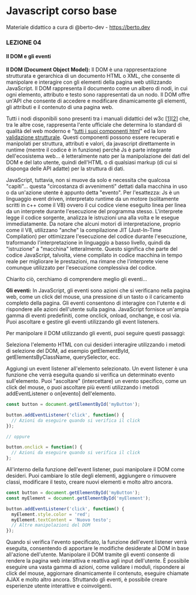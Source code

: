 # Javascript corso base
Materiale didattico a cura di @berto-dev - https://berto.dev


### LEZIONE 04

#### Il DOM e gli eventi

<b>Il DOM (Document Object Model):</b> Il DOM è una rappresentazione strutturata e gerarchica di un documento HTML o XML, che consente di manipolare e interagire con gli elementi della pagina web utilizzando JavaScript. Il DOM rappresenta il documento come un albero di nodi, in cui ogni elemento, attributo e testo sono rappresentati da un nodo. Il DOM offre un'API che consente di accedere e modificare dinamicamente gli elementi, gli attributi e il contenuto di una pagina web.

Tutti i nodi disponibili sono presenti tra i manuali didattici del w3c [[1](https://w3c.github.io/)][[2](https://www.w3.org/)] che, tra le altre cose, rappresenta l'ente ufficiale che determina lo standard di qualità del web moderno e "<a href='https://w3c.github.io/elements-of-html/' target='_blank'>tutti i suoi componenti html</a>" ed la loro <a href='https://validator.w3.org/#validate_by_input' target='_blank'>validazione strutturale</a>. Questi componenti possono essere recuperati e manipolati per struttura, attributi e valori, da javascript direttamente in runtime (mentre il codice è in funzione) perchè Js è parte integrante dell'ecosistema web... è letteralmente nato per la manipolazione dei dati del DOM e del lato utente, quindi dell'HTML o di qualsiasi markup (di cui si disponga delle API adatte) per la struttura di dati.

JavaScript, tuttavia, non si muove da solo e necessita che qualcosa "capiti"... questa "circostanza di avvenimenti" dettati dalla macchina in uso o da un'azione utente è appunto detta "evento". Per l'esattezza: Js è un linguaggio event driven, interpretato runtime da un motore (solitamente scritti in c++ come il V8) ovvero il cui codice viene eseguito linea per linea da un interprete durante l'esecuzione del programma stesso. L'interprete legge il codice sorgente, analizza le istruzioni una alla volta e le esegue immediatamente.
Da notare che alcuni motori di interpretazione, proprio come il V8, utilizzano "anche" la compilazione JIT (Just-In-Time Compilation) per ottimizzare l'esecuzione del codice durante l'esecuzione, traformando l'interpretazione in linguaggio a basso livello, quindi da "istruzione" a "macchina" letteralmente. Questo significa che parte del codice JavaScript, talvolta, viene compilato in codice macchina in tempo reale per migliorare le prestazioni, ma rimane che l'interprete viene comunque utilizzato per l'esecuzione complessiva del codice.

Chiarito ciò, cerchiamo di comprendere meglio gli eventi... 

<b>Gli eventi:</b> In JavaScript, gli eventi sono azioni che si verificano nella pagina web, come un click del mouse, una pressione di un tasto o il caricamento completo della pagina. Gli eventi consentono di interagire con l'utente e di rispondere alle azioni dell'utente sulla pagina. JavaScript fornisce un'ampia gamma di eventi predefiniti, come onclick, onload, onchange, e così via. Puoi ascoltare e gestire gli eventi utilizzando gli event listeners.

Per manipolare il DOM utilizzando gli eventi, puoi seguire questi passaggi:

Seleziona l'elemento HTML con cui desideri interagire utilizzando i metodi di selezione del DOM, ad esempio getElementById, getElementsByClassName, querySelector, ecc.

Aggiungi un event listener all'elemento selezionato. Un event listener è una funzione che verrà eseguita quando si verifica un determinato evento sull'elemento. Puoi "ascoltare" (intercettare) un evento specifico, come un click del mouse, o puoi ascoltare più eventi utilizzando i metodi addEventListener o on[evento] dell'elemento.

```js
const button = document.getElementById('myButton');

button.addEventListener('click', function() {
  // Azioni da eseguire quando si verifica il click
});

// oppure

button.onclick = function() {
  // Azioni da eseguire quando si verifica il click
};
```

All'interno della funzione dell'event listener, puoi manipolare il DOM come desideri. Puoi cambiare lo stile degli elementi, aggiungere o rimuovere classi, modificare il testo, creare nuovi elementi e molto altro ancora.

```js
const button = document.getElementById('myButton');
const myElement = document.getElementById('myElement');

button.addEventListener('click', function() {
  myElement.style.color = 'red';
  myElement.textContent = 'Nuovo testo';
  // Altre manipolazioni del DOM
});
```

Quando si verifica l'evento specificato, la funzione dell'event listener verrà eseguita, consentendo di apportare le modifiche desiderate al DOM in base all'azione dell'utente.
Manipolare il DOM tramite gli eventi consente di rendere la pagina web interattiva e reattiva agli input dell'utente. È possibile eseguire una vasta gamma di azioni, come validare i moduli, rispondere ai click del mouse, aggiornare dinamicamente il contenuto, eseguire chiamate AJAX e molto altro ancora. Sfruttando gli eventi, è possibile creare esperienze utente interattive e coinvolgenti.
